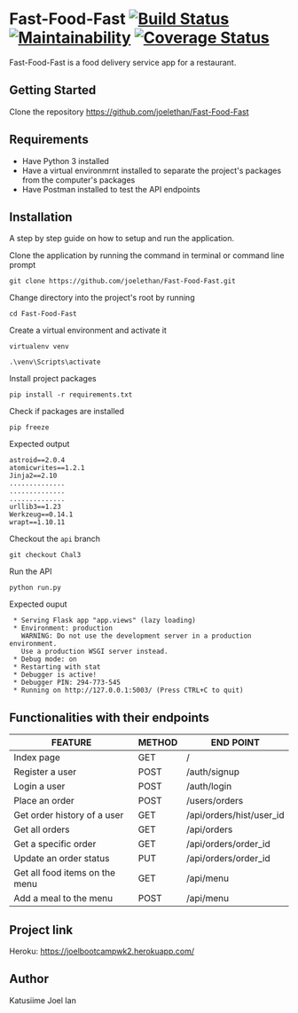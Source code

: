 # Fast-Food-Fast [![Build Status](https://travis-ci.org/joelethan/Fast-Food-Fast.svg?branch=CI-travis)](https://travis-ci.org/joelethan/Fast-Food-Fast) [![Maintainability](https://api.codeclimate.com/v1/badges/0d7befbf06875d2ca626/maintainability)](https://codeclimate.com/github/joelethan/Fast-Food-Fast/maintainability) [![Coverage Status](https://coveralls.io/repos/github/joelethan/Fast-Food-Fast/badge.svg?branch=CI-travis)](https://coveralls.io/github/joelethan/Fast-Food-Fast?branch=CI-travis)
Fast-Food-Fast is a food delivery service app for a restaurant.

## Getting Started

 Clone the repository https://github.com/joelethan/Fast-Food-Fast

## Requirements

- Have Python 3 installed
- Have a virtual environmrnt installed to separate the project's packages from the computer's packages
- Have Postman installed to test the API endpoints

## Installation
A step by step guide on how to setup and run the application. 

 Clone the application by running the command in terminal or command line prompt
```
git clone https://github.com/joelethan/Fast-Food-Fast.git
```
 Change directory into the project's root by running
```
cd Fast-Food-Fast
```

 Create a virtual environment and activate it
```
virtualenv venv
```
```
.\venv\Scripts\activate
```

 Install project packages
```
pip install -r requirements.txt
```

 Check if packages are installed
```
pip freeze
```

Expected output
```
astroid==2.0.4
atomicwrites==1.2.1
Jinja2==2.10
..............
..............
..............
urllib3==1.23
Werkzeug==0.14.1
wrapt==1.10.11
```

 Checkout the `api` branch
```
git checkout Chal3
```

 Run the API
```
python run.py
```

 Expected ouput
```
 * Serving Flask app "app.views" (lazy loading)
 * Environment: production
   WARNING: Do not use the development server in a production environment.
   Use a production WSGI server instead.
 * Debug mode: on
 * Restarting with stat
 * Debugger is active!
 * Debugger PIN: 294-773-545
 * Running on http://127.0.0.1:5003/ (Press CTRL+C to quit)
```
## Functionalities with their endpoints

| FEATURE | METHOD | END POINT|
| --- | --- |--- |
| Index page | GET | / |
|Register a user | POST | /auth/signup |
| Login a user | POST | /auth/login |
| Place an order | POST | /users/orders|
| Get order history of a user | GET | /api/orders/hist/user_id |
| Get all orders | GET | /api/orders |
| Get a specific order | GET| /api/orders/order_id |
| Update an order status | PUT | /api/orders/order_id |
| Get all food items on the menu| GET | /api/menu |
| Add a meal to the menu | POST| /api/menu |

## Project link
Heroku: https://joelbootcampwk2.herokuapp.com/

## Author

Katusiime Joel Ian
